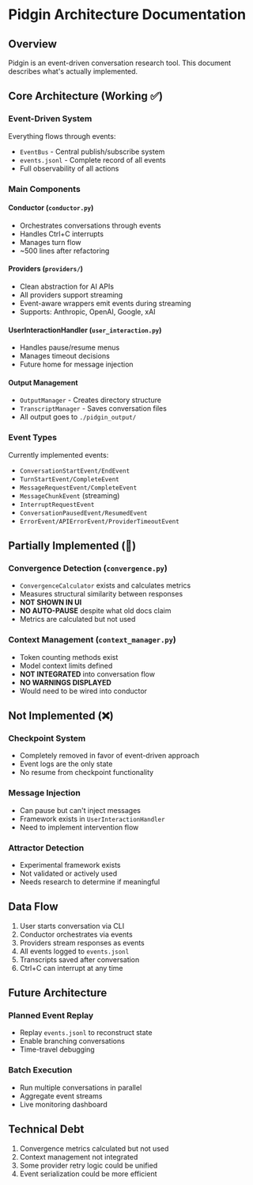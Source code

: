 # Pidgin Architecture Documentation

## Overview

Pidgin is an event-driven conversation research tool. This document describes what's actually implemented.

## Core Architecture (Working ✅)

### Event-Driven System

Everything flows through events:
- `EventBus` - Central publish/subscribe system
- `events.jsonl` - Complete record of all events
- Full observability of all actions

### Main Components

#### Conductor (`conductor.py`)
- Orchestrates conversations through events
- Handles Ctrl+C interrupts
- Manages turn flow
- ~500 lines after refactoring

#### Providers (`providers/`)
- Clean abstraction for AI APIs
- All providers support streaming
- Event-aware wrappers emit events during streaming
- Supports: Anthropic, OpenAI, Google, xAI

#### UserInteractionHandler (`user_interaction.py`)
- Handles pause/resume menus
- Manages timeout decisions
- Future home for message injection

#### Output Management
- `OutputManager` - Creates directory structure
- `TranscriptManager` - Saves conversation files
- All output goes to `./pidgin_output/`

### Event Types

Currently implemented events:
- `ConversationStartEvent/EndEvent`
- `TurnStartEvent/CompleteEvent`
- `MessageRequestEvent/CompleteEvent`
- `MessageChunkEvent` (streaming)
- `InterruptRequestEvent`
- `ConversationPausedEvent/ResumedEvent`
- `ErrorEvent/APIErrorEvent/ProviderTimeoutEvent`

## Partially Implemented (🚧)

### Convergence Detection (`convergence.py`)
- `ConvergenceCalculator` exists and calculates metrics
- Measures structural similarity between responses
- **NOT SHOWN IN UI**
- **NO AUTO-PAUSE** despite what old docs claim
- Metrics are calculated but not used

### Context Management (`context_manager.py`)
- Token counting methods exist
- Model context limits defined
- **NOT INTEGRATED** into conversation flow
- **NO WARNINGS DISPLAYED**
- Would need to be wired into conductor

## Not Implemented (❌)

### Checkpoint System
- Completely removed in favor of event-driven approach
- Event logs are the only state
- No resume from checkpoint functionality

### Message Injection
- Can pause but can't inject messages
- Framework exists in `UserInteractionHandler`
- Need to implement intervention flow

### Attractor Detection
- Experimental framework exists
- Not validated or actively used
- Needs research to determine if meaningful

## Data Flow

1. User starts conversation via CLI
2. Conductor orchestrates via events
3. Providers stream responses as events
4. All events logged to `events.jsonl`
5. Transcripts saved after conversation
6. Ctrl+C can interrupt at any time

## Future Architecture

### Planned Event Replay
- Replay `events.jsonl` to reconstruct state
- Enable branching conversations
- Time-travel debugging

### Batch Execution
- Run multiple conversations in parallel
- Aggregate event streams
- Live monitoring dashboard

## Technical Debt

1. Convergence metrics calculated but not used
2. Context management not integrated
3. Some provider retry logic could be unified
4. Event serialization could be more efficient